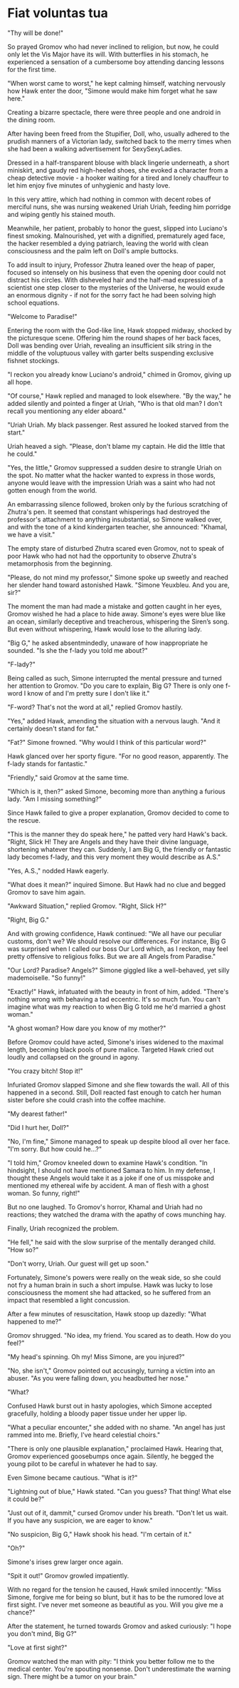 # Fiat voluntas tua

"Thy will be done!"

So prayed Gromov who had never inclined to religion, but now, he could only let the Vis Major have its will. With butterflies in his stomach, he experienced a sensation of a cumbersome boy attending dancing lessons for the first time.

"When worst came to worst," he kept calming himself, watching nervously how Hawk enter the door, "Simone would make him forget what he saw here."

Creating a bizarre spectacle, there were three people and one android in the dining room.

After having been freed from the Stupifier, Doll, who, usually adhered to the prudish manners of a Victorian lady, switched back to the merry times when she had been a walking advertisement for SexySexyLadies.

Dressed in a half-transparent blouse with black lingerie underneath, a short miniskirt, and gaudy red high-heeled shoes, she evoked a character from a cheap detective movie - a hooker waiting for a tired and lonely chauffeur to let him enjoy five minutes of unhygienic and hasty love.

In this very attire, which had nothing in common with decent robes of merciful nuns, she was nursing weakened Uriah Uriah, feeding him porridge and wiping gently his stained mouth.

Meanwhile, her patient, probably to honor the guest, slipped into Luciano's finest smoking. Malnourished, yet with a dignified, prematurely aged face, the hacker resembled a dying patriarch, leaving the world with clean consciousness and the palm left on Doll's ample buttocks.

To add insult to injury, Professor Zhutra leaned over the heap of paper, focused so intensely on his business that even the opening door could not distract his circles. With disheveled hair and the half-mad expression of a scientist one step closer to the mysteries of the Universe, he would exude an enormous dignity - if not for the sorry fact he had been solving high school equations.

"Welcome to Paradise!"

Entering the room with the God-like line, Hawk stopped midway, shocked by the picturesque scene. Offering him the round shapes of her back faces, Doll was bending over Uriah, revealing an insufficient silk string in the middle of the voluptuous valley with garter belts suspending exclusive fishnet stockings.

"I reckon you already know Luciano's android," chimed in Gromov, giving up all hope.

"Of course," Hawk replied and managed to look elsewhere. "By the way," he added silently and pointed a finger at Uriah, "Who is that old man? I don't recall you mentioning any elder aboard."

"Uriah Uriah. My black passenger. Rest assured he looked starved from the start."

Uriah heaved a sigh. "Please, don't blame my captain. He did the little that he could."

"Yes, the little," Gromov suppressed a sudden desire to strangle Uriah on the spot. No matter what the hacker wanted to express in those words, anyone would leave with the impression Uriah was a saint who had not gotten enough from the world.

An embarrassing silence followed, broken only by the furious scratching of Zhutra's pen. It seemed that constant whisperings had destroyed the professor's attachment to anything insubstantial, so Simone walked over, and with the tone of a kind kindergarten teacher, she announced: "Khamal, we have a visit."

The empty stare of disturbed Zhutra scared even Gromov, not to speak of poor Hawk who had not had the opportunity to observe Zhutra's metamorphosis from the beginning.

"Please, do not mind my professor," Simone spoke up sweetly and reached her slender hand toward astonished Hawk. "Simone Yeuxbleu. And you are, sir?"

The moment the man had made a mistake and gotten caught in her eyes, Gromov wished he had a place to hide away. Simone's eyes were blue like an ocean, similarly deceptive and treacherous, whispering the Siren’s song. But even without whispering, Hawk would lose to the alluring lady.

"Big G," he asked absentmindedly, unaware of how inappropriate he sounded. "Is she the f-lady you told me about?"

"F-lady?"

Being called as such, Simone interrupted the mental pressure and turned her attention to Gromov. "Do you care to explain, Big G? There is only one f-word I know of and I'm pretty sure I don't like it."

"F-word? That's not the word at all," replied Gromov hastily.

"Yes," added Hawk, amending the situation with a nervous laugh. "And it certainly doesn't stand for fat."

"Fat?" Simone frowned. "Why would I think of this particular word?"

Hawk glanced over her sporty figure. "For no good reason, apparently. The f-lady stands for fantastic."

"Friendly," said Gromov at the same time.

"Which is it, then?" asked Simone, becoming more than anything a furious lady. "Am I missing something?"

Since Hawk failed to give a proper explanation, Gromov decided to come to the rescue.

"This is the manner they do speak here," he patted very hard Hawk's back. "Right, Slick H! They are Angels and they have their divine language, shortening whatever they can. Suddenly, I am Big G, the friendly or fantastic lady becomes f-lady, and this very moment they would describe as A.S."

"Yes, A.S.," nodded Hawk eagerly.

"What does it mean?" inquired Simone. But Hawk had no clue and begged Gromov to save him again.

"Awkward Situation," replied Gromov. "Right, Slick H?"

"Right, Big G."

And with growing confidence, Hawk continued: "We all have our peculiar customs, don't we? We should resolve our differences. For instance, Big G was surprised when I called our boss Our Lord which, as I reckon, may feel pretty offensive to religious folks. But we are all Angels from Paradise."

"Our Lord? Paradise? Angels?" Simone giggled like a well-behaved, yet silly mademoiselle. "So funny!"

"Exactly!" Hawk, infatuated with the beauty in front of him, added. "There's nothing wrong with behaving a tad eccentric. It's so much fun. You can't imagine what was my reaction to when Big G told me he'd married a ghost woman."

"A ghost woman? How dare you know of my mother?"

Before Gromov could have acted, Simone's irises widened to the maximal length, becoming black pools of pure malice. Targeted Hawk cried out loudly and collapsed on the ground in agony.

"You crazy bitch! Stop it!"

Infuriated Gromov slapped Simone and she flew towards the wall. All of this happened in a second. Still, Doll reacted fast enough to catch her human sister before she could crash into the coffee machine.

"My dearest father!"

"Did I hurt her, Doll?"

"No, I'm fine," Simone managed to speak up despite blood all over her face. "I'm sorry. But how could he...?"

"I told him," Gromov kneeled down to examine Hawk's condition. "In hindsight, I should not have mentioned Samara to him. In my defense, I thought these Angels would take it as a joke if one of us misspoke and mentioned my ethereal wife by accident. A man of flesh with a ghost woman. So funny, right!"

But no one laughed. To Gromov's horror, Khamal and Uriah had no reactions; they watched the drama with the apathy of cows munching hay.

Finally, Uriah recognized the problem.

"He fell," he said with the slow surprise of the mentally deranged child. "How so?"

"Don't worry, Uriah. Our guest will get up soon."

Fortunately, Simone's powers were really on the weak side, so she could not fry a human brain in such a short impulse. Hawk was lucky to lose consciousness the moment she had attacked, so he suffered from an impact that resembled a light concussion.

After a few minutes of resuscitation, Hawk stoop up dazedly: "What happened to me?"

Gromov shrugged. "No idea, my friend. You scared as to death. How do you feel?"

"My head's spinning. Oh my! Miss Simone, are you injured?"

"No, she isn't," Gromov pointed out accusingly, turning a victim into an abuser. "As you were falling down, you headbutted her nose."

"What?

Confused Hawk burst out in hasty apologies, which Simone accepted gracefully, holding a bloody paper tissue
under her upper lip.

"What a peculiar encounter," she added with no shame. "An angel has just rammed into me. Briefly, I've heard celestial choirs."

"There is only one plausible explanation," proclaimed Hawk. Hearing that, Gromov experienced goosebumps once again. Silently, he begged the young pilot to be careful in whatever he had to say.

Even Simone became cautious. "What is it?"

"Lightning out of blue," Hawk stated. "Can you guess? That thing! What else it could be?"

"Just out of it, dammit," cursed Gromov under his breath. "Don't let us wait. If you have any suspicion, we are eager to know."

"No suspicion, Big G," Hawk shook his head. "I'm certain of it."

"Oh?"

Simone's irises grew larger once again.

"Spit it out!" Gromov growled impatiently.

With no regard for the tension he caused, Hawk smiled innocently: "Miss Simone, forgive me for being so blunt, but it has to be the rumored love at first sight. I've never met someone as beautiful as you. Will you give me a chance?"

After the statement, he turned towards Gromov and asked curiously: "I hope you don't mind, Big G?"

"Love at first sight?"

Gromov watched the man with pity: "I think you better follow me to the medical center. You're spouting nonsense. Don't underestimate the warning sign. There might be a tumor on your brain."
